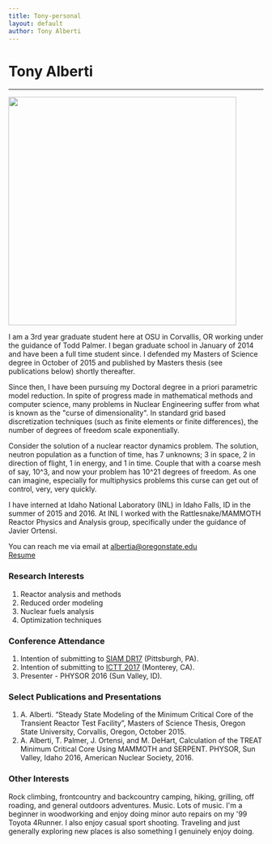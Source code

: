 ```yaml
---
title: Tony-personal
layout: default
author: Tony Alberti
---
```

# Tony Alberti
--------------

<img src="{{ site.url }}users/albertia/images/NUC16.jpg" width="450">

I am a 3rd year graduate student here at OSU in Corvallis, OR working under the guidance of Todd Palmer. I began graduate school in January of 2014 and have been a full time student since. I defended my Masters of Science degree in October of 2015 and published by Masters thesis (see publications below) shortly thereafter.

Since then, I have been pursuing my Doctoral degree in a priori parametric model reduction. In spite of progress made in mathematical methods and computer science, many problems in Nuclear Engineering suffer from what is known as the "curse of dimensionality". In standard grid based discretization techniques (such as finite elements or finite differences), the number of degrees of freedom scale exponentially.

Consider the solution of a nuclear reactor dynamics problem. The solution, neutron population as a function of time, has 7 unknowns; 3 in space, 2 in direction of flight, 1 in energy, and 1 in time. Couple that with a coarse mesh of say, 10^3, and now your problem has 10^21 degrees of freedom. As one can imagine, especially for multiphysics problems this curse can get out of control, very, very quickly.

I have interned at Idaho National Laboratory (INL) in Idaho Falls, ID in the summer of 2015 and 2016. At INL I worked with the Rattlesnake/MAMMOTH Reactor Physics and Analysis group, specifically under the guidance of Javier Ortensi.

You can reach me via email at albertia@oregonstate.edu  
[Resume](./Alberti_Resume_Public.pdf)

### Research Interests
1. Reactor analysis and methods
2. Reduced order modeling
3. Nuclear fuels analysis
4. Optimization techniques

### Conference Attendance
1. Intention of submitting to [SIAM DR17](http://www.siam.org/meetings/dr17/) (Pittsburgh, PA).
2. Intention of submitting to [ICTT 2017](https://ictt-2017.llnl.gov/) (Monterey, CA).
3. Presenter - PHYSOR 2016 (Sun Valley, ID).

### Select Publications and Presentations
1. A. Alberti. “Steady State Modeling of the Minimum Critical Core of the Transient Reactor Test Facility”, Masters of Science Thesis, Oregon State University, Corvallis, Oregon, October 2015.
2. A. Alberti, T. Palmer, J. Ortensi, and M. DeHart, Calculation of the TREAT Minimum Critical Core Using MAMMOTH and SERPENT. PHYSOR, Sun Valley, Idaho 2016, American Nuclear Society, 2016.

### Other Interests
Rock climbing, frontcountry and backcountry camping, hiking, grilling, off roading, and general outdoors adventures.  Music. Lots of music.  I'm a beginner in woodworking and enjoy doing minor auto repairs on my '99 Toyota 4Runner. I also enjoy casual sport shooting. Traveling and just generally exploring new places is also something I genuinely enjoy doing.
